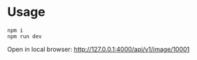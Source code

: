 # Usage

```shell
npm i
npm run dev
```

Open in local browser: http://127.0.0.1:4000/api/v1/image/10001
